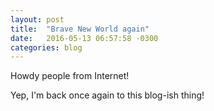 ```yaml
---
layout: post
title:  "Brave New World again"
date:   2016-05-13 06:57:58 -0300
categories: blog
---
```


Howdy people from Internet!

Yep, I'm back once again to this blog-ish thing!
